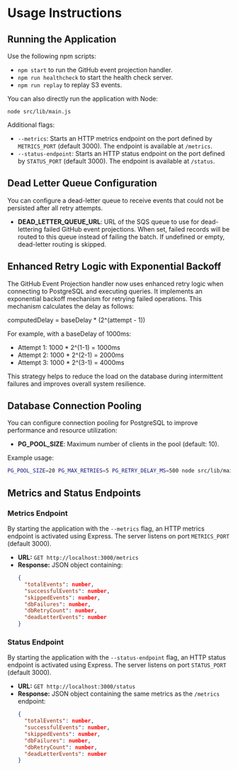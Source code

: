 # Usage Instructions

## Running the Application

Use the following npm scripts:

- `npm start` to run the GitHub event projection handler.
- `npm run healthcheck` to start the health check server.
- `npm run replay` to replay S3 events.

You can also directly run the application with Node:

```
node src/lib/main.js
```

Additional flags:

- `--metrics`: Starts an HTTP metrics endpoint on the port defined by `METRICS_PORT` (default 3000). The endpoint is available at `/metrics`.
- `--status-endpoint`: Starts an HTTP status endpoint on the port defined by `STATUS_PORT` (default 3000). The endpoint is available at `/status`.

## Dead Letter Queue Configuration

You can configure a dead-letter queue to receive events that could not be persisted after all retry attempts.

- **DEAD_LETTER_QUEUE_URL**: URL of the SQS queue to use for dead-lettering failed GitHub event projections. When set, failed records will be routed to this queue instead of failing the batch. If undefined or empty, dead-letter routing is skipped.

## Enhanced Retry Logic with Exponential Backoff

The GitHub Event Projection handler now uses enhanced retry logic when connecting to PostgreSQL and executing queries. It implements an exponential backoff mechanism for retrying failed operations. This mechanism calculates the delay as follows:

  computedDelay = baseDelay * (2^(attempt - 1))

For example, with a baseDelay of 1000ms:

- Attempt 1: 1000 * 2^(1-1) = 1000ms
- Attempt 2: 1000 * 2^(2-1) = 2000ms
- Attempt 3: 1000 * 2^(3-1) = 4000ms

This strategy helps to reduce the load on the database during intermittent failures and improves overall system resilience.

## Database Connection Pooling

You can configure connection pooling for PostgreSQL to improve performance and resource utilization:

- **PG_POOL_SIZE**: Maximum number of clients in the pool (default: 10).

Example usage:

```bash
PG_POOL_SIZE=20 PG_MAX_RETRIES=5 PG_RETRY_DELAY_MS=500 node src/lib/main.js
```

## Metrics and Status Endpoints

### Metrics Endpoint

By starting the application with the `--metrics` flag, an HTTP metrics endpoint is activated using Express. The server listens on port `METRICS_PORT` (default 3000).

- **URL:** `GET http://localhost:3000/metrics`
- **Response:** JSON object containing:
  ```json
  {
    "totalEvents": number,
    "successfulEvents": number,
    "skippedEvents": number,
    "dbFailures": number,
    "dbRetryCount": number,
    "deadLetterEvents": number
  }
  ```

### Status Endpoint

By starting the application with the `--status-endpoint` flag, an HTTP status endpoint is activated using Express. The server listens on port `STATUS_PORT` (default 3000).

- **URL:** `GET http://localhost:3000/status`
- **Response:** JSON object containing the same metrics as the `/metrics` endpoint:
  ```json
  {
    "totalEvents": number,
    "successfulEvents": number,
    "skippedEvents": number,
    "dbFailures": number,
    "dbRetryCount": number,
    "deadLetterEvents": number
  }
  ```